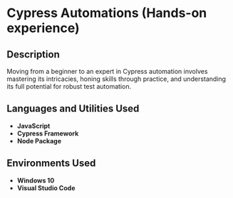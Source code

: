 <h1>Cypress Automations (Hands-on experience)</h1>

<h2>Description</h2>
Moving from a beginner to an expert in Cypress automation involves mastering its intricacies, honing skills through practice, and understanding its full potential for robust test automation.
<br />


<h2>Languages and Utilities Used</h2>

- <b>JavaScript</b> 
- <b>Cypress Framework</b>
- <b>Node Package</b>

<h2>Environments Used </h2>

- <b>Windows 10</b>
- <b>Visual Studio Code</b>

<!--
 ```diff
- text in red
+ text in green
! text in orange
# text in gray
@@ text in purple (and bold)@@
```
--!>
